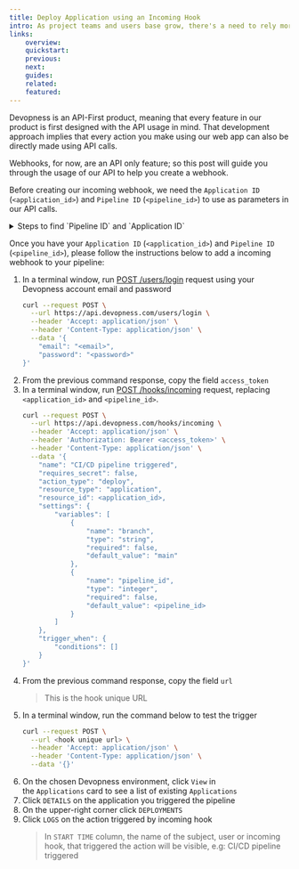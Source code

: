 ```yaml
---
title: Deploy Application using an Incoming Hook
intro: As project teams and users base grow, there's a need to rely more on processes and automation; Devopness helps those teams by providing, among other tools, customizable CI/CD pipelines, empowering our users to automate common and repetitive tasks to improve code quality and their code review processes. Create a incoming webhook to trigger a application deploy programmatically.
links:
    overview:
    quickstart:
    previous:
    next:
    guides:
    related:
    featured:
---
```


Devopness is an API-First product, meaning that every feature in our product is first designed with the API usage in mind. That development approach implies that every action you make using our web app can also be directly made using API calls.

Webhooks, for now, are an API only feature; so this post will guide you through the usage of our API to help you create a webhook.

Before creating our incoming webhook, we need the `Application ID` (`<application_id>`) and `Pipeline ID` (`<pipeline_id>`) to use as parameters in our API calls.

<details>
  <summary>Steps to find `Pipeline ID` and `Application ID`</summary>

1. On Devopness, navigate to a project then select an environment
1. Find the `Applications` card
1. Click `View` in the `Applications` card to see a list of existing `Applications`
1. In the list of applications find the application with the pipeline you want to manage and click `DETAILS`
1. On the upper-right corner of the applications details view click `SETTINGS`
1. Use the drop-down menu to choose `PIPELINES`
1. In the list of pipelines find the pipeline you want to manage and click `DETAILS`
    > If you haven't created a pipeline yet, follow the [Add a Pipeline](/docs/pipelines/add-pipeline) guide
1. Copy the `Application ID` and `Pipeline ID` from the URL, considering the following URL format:
```bash
https://app.devopness.com/projects/<project_id>/environments/<environment_id>/applications/<application_id>/pipelines/<pipeline_id>
```

</details>

Once you have your `Application ID` (`<application_id>`) and `Pipeline ID` (`<pipeline_id>`), please follow the instructions below to add a incoming webhook to your pipeline:

1. In a terminal window, run [POST /users/login](https://api-docs.devopness.com/#tag/Users/operation/loginUser) request using your Devopness account email and password
    ```bash
    curl --request POST \
      --url https://api.devopness.com/users/login \
      --header 'Accept: application/json' \
      --header 'Content-Type: application/json' \
      --data '{
    	"email": "<email>",
    	"password": "<password>"
    }'
    ```
1. From the previous command response, copy the field `access_token`
1. In a terminal window, run [POST /hooks/incoming](https://api-docs.devopness.com/#tag/Hooks/operation/addHook) request, replacing `<application_id>` and `<pipeline_id>`.
    ```bash
    curl --request POST \
      --url https://api.devopness.com/hooks/incoming \
      --header 'Accept: application/json' \
      --header 'Authorization: Bearer <access_token>' \
      --header 'Content-Type: application/json' \
      --data '{
    	"name": "CI/CD pipeline triggered",
    	"requires_secret": false,
    	"action_type": "deploy",
    	"resource_type": "application",
    	"resource_id": <application_id>,
    	"settings": {
    		"variables": [
    			{
    				"name": "branch",
	    			"type": "string",
		    		"required": false,
			    	"default_value": "main"
    			},
	    		{
		    		"name": "pipeline_id",
			    	"type": "integer",
				    "required": false,
    				"default_value": <pipeline_id>
	    		}
		    ]
    	},
	    "trigger_when": {
		    "conditions": []
    	}
    }'
    ```
1. From the previous command response, copy the field `url`
    > This is the hook unique URL
1. In a terminal window, run the command below to test the trigger
    ```bash
    curl --request POST \
      --url <hook unique url> \
      --header 'Accept: application/json' \
      --header 'Content-Type: application/json' \
      --data '{}'
    ```
1. On the chosen Devopness environment, click `View` in the `Applications` card to see a list of existing `Applications`
1. Click `DETAILS` on the application you triggered the pipeline
1. On the upper-right corner click `DEPLOYMENTS`
1. Click `LOGS` on the action triggered by incoming hook
    > In `START TIME` column, the name of the subject, user or incoming hook, that triggered the action will be visible, e.g: CI/CD pipeline triggered
